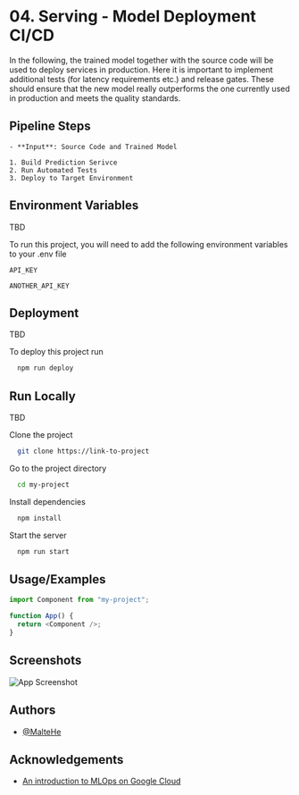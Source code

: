 # 04. Serving - Model Deployment CI/CD

In the following, the trained model together with the source code will be used to deploy services in production. Here it is important to implement additional tests (for latency requirements etc.) and release gates. These should ensure that the new model really outperforms the one currently used in production and meets the quality standards.

## Pipeline Steps

    - **Input**: Source Code and Trained Model

    1. Build Prediction Serivce
    2. Run Automated Tests
    3. Deploy to Target Environment

## Environment Variables

TBD

To run this project, you will need to add the following environment variables to your .env file

`API_KEY`

`ANOTHER_API_KEY`

## Deployment

TBD

To deploy this project run

```bash
  npm run deploy
```

## Run Locally

TBD

Clone the project

```bash
  git clone https://link-to-project
```

Go to the project directory

```bash
  cd my-project
```

Install dependencies

```bash
  npm install
```

Start the server

```bash
  npm run start
```

## Usage/Examples

```javascript
import Component from "my-project";

function App() {
  return <Component />;
}
```

## Screenshots

![App Screenshot](https://via.placeholder.com/468x300?text=App+Screenshot+Here)

## Authors

- [@MalteHe](https://github.com/MalteHe)

## Acknowledgements

- [An introduction to MLOps on Google Cloud](https://www.youtube.com/watch?v=6gdrwFMaEZ0)
